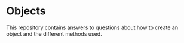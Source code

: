 # Objects

This repository contains answers to questions about how to create an object and the different methods used.
